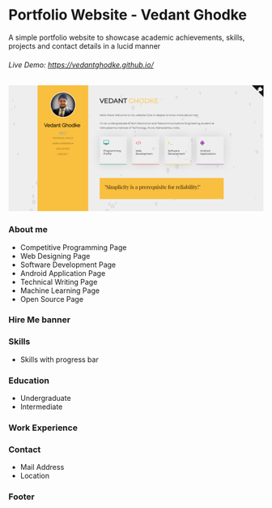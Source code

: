 # Portfolio Website - Vedant Ghodke

A simple portfolio website to showcase academic achievements, skills, projects and contact details in a lucid manner

###### Live Demo: https://vedantghodke.github.io/
![Profile Image](https://github.com/VEDANTGHODKE/Portfolio/blob/gh-pages/Vedant%20Ghodke%20Profile.png)

### About me
* Competitive Programming Page
* Web Designing Page
* Software Development Page
* Android Application Page
* Technical Writing Page
* Machine Learning Page
* Open Source Page

### Hire Me banner
### Skills
* Skills with progress bar
### Education
* Undergraduate
* Intermediate
### Work Experience
### Contact
* Mail Address
* Location

### Footer

